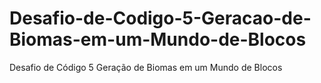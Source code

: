 # Desafio-de-Codigo-5-Geracao-de-Biomas-em-um-Mundo-de-Blocos
Desafio de Código 5 Geração de Biomas em um Mundo de Blocos
